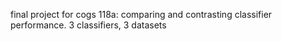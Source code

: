 final project for cogs 118a: comparing and contrasting classifier performance. 3 classifiers, 3 datasets
